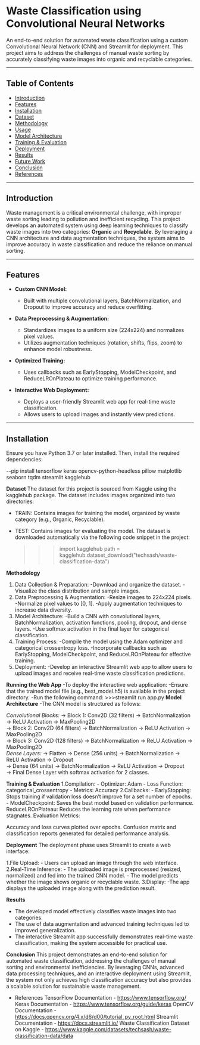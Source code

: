 # Waste Classification using Convolutional Neural Networks

An end-to-end solution for automated waste classification using a custom Convolutional Neural Network (CNN) and Streamlit for deployment. This project aims to address the challenges of manual waste sorting by accurately classifying waste images into organic and recyclable categories.

---

## Table of Contents

- [Introduction](#introduction)
- [Features](#features)
- [Installation](#installation)
- [Dataset](#dataset)
- [Methodology](#methodology)
- [Usage](#usage)
- [Model Architecture](#model-architecture)
- [Training & Evaluation](#training--evaluation)
- [Deployment](#deployment)
- [Results](#results)
- [Future Work](#future-work)
- [Conclusion](#conclusion)
- [References](#references)

---

## Introduction

Waste management is a critical environmental challenge, with improper waste sorting leading to pollution and inefficient recycling. This project develops an automated system using deep learning techniques to classify waste images into two categories: **Organic** and **Recyclable**. By leveraging a CNN architecture and data augmentation techniques, the system aims to improve accuracy in waste classification and reduce the reliance on manual sorting.

---

## Features

- **Custom CNN Model:**  
  - Built with multiple convolutional layers, BatchNormalization, and Dropout to improve accuracy and reduce overfitting.
  
- **Data Preprocessing & Augmentation:**  
  - Standardizes images to a uniform size (224x224) and normalizes pixel values.
  - Utilizes augmentation techniques (rotation, shifts, flips, zoom) to enhance model robustness.

- **Optimized Training:**  
  - Uses callbacks such as EarlyStopping, ModelCheckpoint, and ReduceLROnPlateau to optimize training performance.

- **Interactive Web Deployment:**  
  - Deploys a user-friendly Streamlit web app for real-time waste classification.
  - Allows users to upload images and instantly view predictions.

---

## Installation

Ensure you have Python 3.7 or later installed. Then, install the required dependencies:

--pip install tensorflow keras opencv-python-headless pillow matplotlib seaborn tqdm streamlit kagglehub

**Dataset**
The dataset for this project is sourced from Kaggle using the kagglehub package. The dataset includes images organized into two directories:

  - TRAIN: Contains images for training the model, organized by waste category (e.g., Organic, Recyclable).
  - TEST: Contains images for evaluating the model.
The dataset is downloaded automatically via the following code snippet in the project:

    >>>import kagglehub
    >>>path = kagglehub.dataset_download("techsash/waste-classification-data")

**Methodology**
  1. Data Collection & Preparation:
    -Download and organize the dataset.
    -Visualize the class distribution and sample images.
  2. Data Preprocessing & Augmentation:
    -Resize images to 224x224 pixels.
    -Normalize pixel values to [0, 1].
    -Apply augmentation techniques to increase data diversity.
  3. Model Architecture:
    -Build a CNN with convolutional layers, BatchNormalization, activation functions, pooling, dropout, and dense layers.
    -Use softmax activation in the final layer for categorical classification.
  4. Training Process:
    -Compile the model using the Adam optimizer and categorical crossentropy loss.
    -Incorporate callbacks such as EarlyStopping, ModelCheckpoint, and ReduceLROnPlateau for effective training.
  5. Deployment:
    -Develop an interactive Streamlit web app to allow users to upload images and receive real-time waste classification predictions.

**Running the Web App**
  -To deploy the interactive web application:
  -Ensure that the trained model file (e.g., best_model.h5) is available in the project directory.
  -Run the following command:
      >>>streamlit run app.py
**Model Architecture**
  -The CNN model is structured as follows:

  *Convolutional Blocks:*
    -> Block 1: Conv2D (32 filters) → BatchNormalization → ReLU Activation → MaxPooling2D   
    -> Block 2: Conv2D (64 filters) → BatchNormalization → ReLU Activation → MaxPooling2D   
    -> Block 3: Conv2D (128 filters) → BatchNormalization → ReLU Activation → MaxPooling2D   
  *Dense Layers:*
    -> Flatten → Dense (256 units) → BatchNormalization → ReLU Activation → Dropout   
    -> Dense (64 units) → BatchNormalization → ReLU Activation → Dropout    
    -> Final Dense Layer with softmax activation for 2 classes.   

**Training & Evaluation**
  1.Compilation:
    - Optimizer: Adam
    - Loss Function: categorical_crossentropy
    - Metrics: Accuracy
  2.Callbacks:
    - EarlyStopping: Stops training if validation loss doesn’t improve for a set number of epochs.
    - ModelCheckpoint: Saves the best model based on validation performance.
ReduceLROnPlateau: Reduces the learning rate when performance stagnates.
Evaluation Metrics:

Accuracy and loss curves plotted over epochs.
Confusion matrix and classification reports generated for detailed performance analysis.

**Deployment**
   The deployment phase uses Streamlit to create a web interface:

  1.File Upload:
    - Users can upload an image through the web interface.
  2.Real-Time Inference:
    - The uploaded image is preprocessed (resized, normalized) and fed into the trained CNN model.
    - The model predicts whether the image shows organic or recyclable waste.
  3.Display:
    -The app displays the uploaded image along with the prediction result.

  **Results**
  - The developed model effectively classifies waste images into two categories.
  - The use of data augmentation and advanced training techniques led to improved generalization.
  - The interactive Streamlit app successfully demonstrates real-time waste classification, making the system accessible for practical use.


  **Conclusion**
This project demonstrates an end-to-end solution for automated waste classification, addressing the challenges of manual sorting and environmental inefficiencies. By leveraging CNNs, advanced data processing techniques, and an interactive deployment using Streamlit, the system not only achieves high classification accuracy but also provides a scalable solution for sustainable waste management.

- References
TensorFlow Documentation - https://www.tensorflow.org/
Keras Documentation - https://www.tensorflow.org/guide/keras
OpenCV Documentation - https://docs.opencv.org/4.x/d6/d00/tutorial_py_root.html
Streamlit Documentation - https://docs.streamlit.io/
Waste Classification Dataset on Kaggle - https://www.kaggle.com/datasets/techsash/waste-classification-data/data
